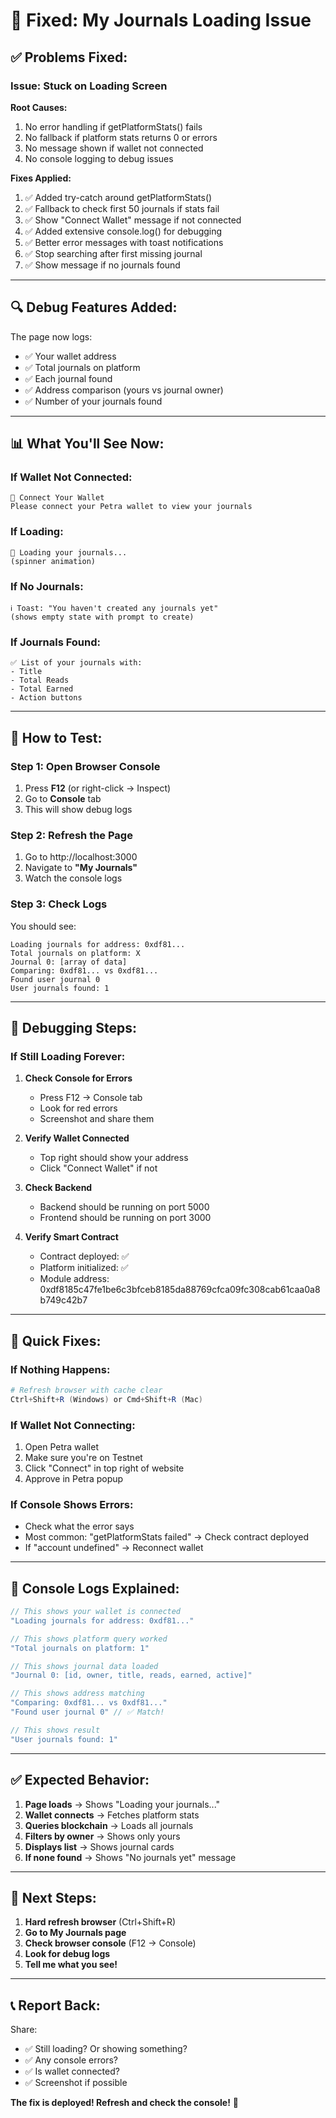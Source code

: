 # 🔧 Fixed: My Journals Loading Issue

## ✅ Problems Fixed:

### Issue: Stuck on Loading Screen
**Root Causes:**
1. No error handling if getPlatformStats() fails
2. No fallback if platform stats returns 0 or errors
3. No message shown if wallet not connected
4. No console logging to debug issues

**Fixes Applied:**
1. ✅ Added try-catch around getPlatformStats()
2. ✅ Fallback to check first 50 journals if stats fail
3. ✅ Show "Connect Wallet" message if not connected
4. ✅ Added extensive console.log() for debugging
5. ✅ Better error messages with toast notifications
6. ✅ Stop searching after first missing journal
7. ✅ Show message if no journals found

---

## 🔍 Debug Features Added:

The page now logs:
- ✅ Your wallet address
- ✅ Total journals on platform
- ✅ Each journal found
- ✅ Address comparison (yours vs journal owner)
- ✅ Number of your journals found

---

## 📊 What You'll See Now:

### If Wallet Not Connected:
```
📖 Connect Your Wallet
Please connect your Petra wallet to view your journals
```

### If Loading:
```
🔄 Loading your journals...
(spinner animation)
```

### If No Journals:
```
ℹ️ Toast: "You haven't created any journals yet"
(shows empty state with prompt to create)
```

### If Journals Found:
```
✅ List of your journals with:
- Title
- Total Reads
- Total Earned
- Action buttons
```

---

## 🧪 How to Test:

### Step 1: Open Browser Console
1. Press **F12** (or right-click → Inspect)
2. Go to **Console** tab
3. This will show debug logs

### Step 2: Refresh the Page
1. Go to http://localhost:3000
2. Navigate to **"My Journals"**
3. Watch the console logs

### Step 3: Check Logs
You should see:
```
Loading journals for address: 0xdf81...
Total journals on platform: X
Journal 0: [array of data]
Comparing: 0xdf81... vs 0xdf81...
Found user journal 0
User journals found: 1
```

---

## 🐛 Debugging Steps:

### If Still Loading Forever:

1. **Check Console for Errors**
   - Press F12 → Console tab
   - Look for red errors
   - Screenshot and share them

2. **Verify Wallet Connected**
   - Top right should show your address
   - Click "Connect Wallet" if not

3. **Check Backend**
   - Backend should be running on port 5000
   - Frontend should be running on port 3000

4. **Verify Smart Contract**
   - Contract deployed: ✅
   - Platform initialized: ✅
   - Module address: 0xdf8185c47fe1be6c3bfceb8185da88769cfca09fc308cab61caa0a8b749c42b7

---

## 🔧 Quick Fixes:

### If Nothing Happens:
```powershell
# Refresh browser with cache clear
Ctrl+Shift+R (Windows) or Cmd+Shift+R (Mac)
```

### If Wallet Not Connecting:
1. Open Petra wallet
2. Make sure you're on Testnet
3. Click "Connect" in top right of website
4. Approve in Petra popup

### If Console Shows Errors:
- Check what the error says
- Most common: "getPlatformStats failed" → Check contract deployed
- If "account undefined" → Reconnect wallet

---

## 📝 Console Logs Explained:

```javascript
// This shows your wallet is connected
"Loading journals for address: 0xdf81..."

// This shows platform query worked
"Total journals on platform: 1"

// This shows journal data loaded
"Journal 0: [id, owner, title, reads, earned, active]"

// This shows address matching
"Comparing: 0xdf81... vs 0xdf81..." 
"Found user journal 0" // ✅ Match!

// This shows result
"User journals found: 1"
```

---

## ✅ Expected Behavior:

1. **Page loads** → Shows "Loading your journals..."
2. **Wallet connects** → Fetches platform stats
3. **Queries blockchain** → Loads all journals
4. **Filters by owner** → Shows only yours
5. **Displays list** → Shows journal cards
6. **If none found** → Shows "No journals yet" message

---

## 🎯 Next Steps:

1. **Hard refresh browser** (Ctrl+Shift+R)
2. **Go to My Journals page**
3. **Check browser console** (F12 → Console)
4. **Look for debug logs**
5. **Tell me what you see!**

---

## 📞 Report Back:

Share:
- ✅ Still loading? Or showing something?
- ✅ Any console errors?
- ✅ Is wallet connected?
- ✅ Screenshot if possible

**The fix is deployed! Refresh and check the console!** 🚀
